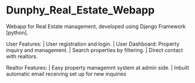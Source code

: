 # Dunphy_Real_Estate_Webapp
Webapp for Real Estate management, developed using Django Framework [python].

User Features:
| User registration and login.
| User Dashboard: Property inquiry and management.
| Search properties by filtering.
| Direct contact with realtors.

Realtor Features:
| Easy property managemnt system at admin side.
| Inbuilt automatic email receiving set up for new inquiries
